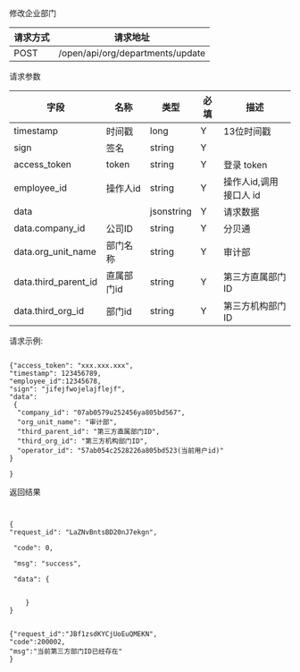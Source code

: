 修改企业部门
请求方式|请求地址
----|---
POST|/open/api/org/departments/update

请求参数

字段|名称|类型|必填|描述
-----|-----|----|----|----
timestamp|时间戳 |long |Y|13位时间戳
sign|签名 |string |Y|
access\_token|token | string |Y|登录 token
employee\_id| 操作人id|string |Y|操作人id,调用接口人 id
data || jsonstring |Y|请求数据
data.company\_id|公司ID|string|Y|分贝通
data.org\_unit\_name|部门名称|string |Y|审计部
data.third\_parent\_id|直属部门id| string |Y|第三方直属部门ID
data.third\_org\_id|部门id| string |Y|第三方机构部门ID









请求示例:
 
 ```
{"access_token": "xxx.xxx.xxx","timestamp": 123456789,"employee_id":12345678,"sign": "jifejfwojelajflejf","data": {
  "company_id": "07ab0579u252456ya805bd567",
  "org_unit_name": "审计部",
  "third_parent_id": "第三方直属部门ID",
  "third_org_id": "第三方机构部门ID",
  "operator_id": "57ab054c2528226a805bd523(当前用户id)"
}

}
```

返回结果

```


{"request_id": "LaZNvBntsBD20nJ7ekgn",  
 "code": 0,   
 "msg": "success",   
 "data": {      
      }
}


{"request_id":"JBf1zsdKYCjUoEuQMEKN",
"code":200002,
"msg":"当前第三方部门ID已经存在"
}


```
